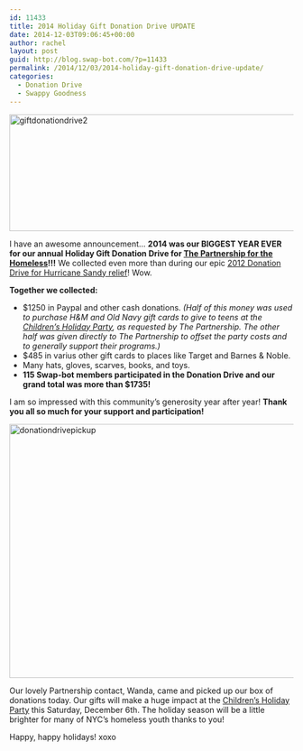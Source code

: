 ```yaml
---
id: 11433
title: 2014 Holiday Gift Donation Drive UPDATE
date: 2014-12-03T09:06:45+00:00
author: rachel
layout: post
guid: http://blog.swap-bot.com/?p=11433
permalink: /2014/12/03/2014-holiday-gift-donation-drive-update/
categories:
  - Donation Drive
  - Swappy Goodness
---
```

[<img src="http://blog.swap-bot.com/wp-content/uploads/2014/10/giftdonationdrive2.gif" alt="giftdonationdrive2" width="600" height="207" class="alignnone size-full wp-image-11376" />](http://blog.swap-bot.com/2014/10/28/2014-holiday-gift-donation-drive/)

I have an awesome announcement&#8230; **2014 was our BIGGEST YEAR EVER for our annual Holiday Gift Donation Drive for [The Partnership for the Homeless](http://www.partnershipforthehomeless.org)!!!** We collected even more than during our epic [2012 Donation Drive for Hurricane Sandy relief](http://blog.swap-bot.com/2012/12/04/donation-drive-success/)! Wow.

**Together we collected:** 

  * $1250 in Paypal and other cash donations. _(Half of this money was used to purchase H&M and Old Navy gift cards to give to teens at the [Children&#8217;s Holiday Party](http://partnershipforthehomeless.org/pages/childrens-holiday-party), as requested by The Partnership. The other half was given directly to The Partnership to offset the party costs and to generally support their programs.)_
  * $485 in varius other gift cards to places like Target and Barnes & Noble.
  * Many hats, gloves, scarves, books, and toys.
  * **115 Swap-bot members participated in the Donation Drive and our grand total was more than $1735!**

I am so impressed with this community&#8217;s generosity year after year! **Thank you all so much for your support and participation!**

<img src="http://blog.swap-bot.com/wp-content/uploads/2014/12/donationdrivepickup.png" alt="donationdrivepickup" width="600" height="450" class="alignnone size-full wp-image-11434" />

Our lovely Partnership contact, Wanda, came and picked up our box of donations today. Our gifts will make a huge impact at the [Children&#8217;s Holiday Party](http://partnershipforthehomeless.org/pages/childrens-holiday-party) this Saturday, December 6th. The holiday season will be a little brighter for many of NYC&#8217;s homeless youth thanks to you!

Happy, happy holidays! xoxo